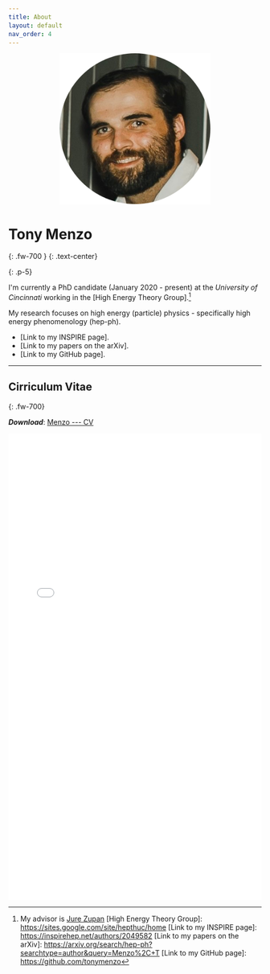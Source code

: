 ```yaml
---
title: About
layout: default
nav_order: 4
---
```

<!---<h2 align="center"> <strong> Tony Menzo </strong> </h2>/--->
<p align="center">
  <img src="../../images/tonymenzo.png" alt="drawing" width="300" />
</p>
<!---<h2 align="center"> <strong> Tony Menzo </strong> </h2>/--->

# Tony Menzo
{: .fw-700 }
{: .text-center}

{: .p-5}

I'm currently a PhD candidate (January 2020 - present) at the *University of Cincinnati* working in the [High Energy Theory Group].[^1]

My research focuses on high energy (particle) physics - specifically high energy phenomenology (hep-ph).

- [Link to my INSPIRE page].
- [Link to my papers on the arXiv].
- [Link to my GitHub page].

----

[^1]: My advisor is [Jure Zupan]
[High Energy Theory Group]: https://sites.google.com/site/hepthuc/home
[Link to my INSPIRE page]: https://inspirehep.net/authors/2049582
[Link to my papers on the arXiv]: https://arxiv.org/search/hep-ph?searchtype=author&query=Menzo%2C+T
[Link to my GitHub page]: https://github.com/tonymenzo

[Jure Zupan]: https://sites.google.com/site/jurezupan/

## Cirriculum Vitae
{: .fw-700}

***Download***:  [Menzo --- CV]

<!--- This is how to embed a PDF into the page --->

<iframe
	align="center"
	src="cv/Menzo_CV.pdf#toolbar=0"
	width="100%"
	height="928px"
	style="border:none"
  frameborder="0"
></iframe> 

[Menzo --- CV]: cv/Menzo_CV.pdf
